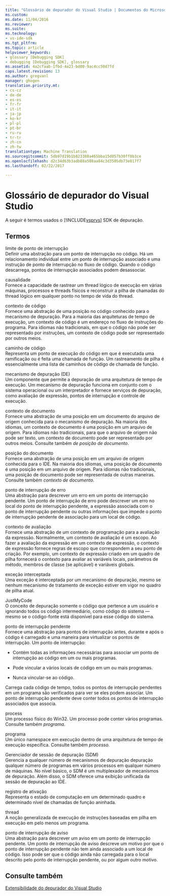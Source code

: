 ```yaml
---
title: "Glossário de depurador do Visual Studio | Documentos do Microsoft"
ms.custom: 
ms.date: 11/04/2016
ms.reviewer: 
ms.suite: 
ms.technology:
- vs-ide-sdk
ms.tgt_pltfrm: 
ms.topic: article
helpviewer_keywords:
- glossary [Debugging SDK]
- debugging [Debugging SDK], glossary
ms.assetid: 4a2cfaab-1fbd-4a23-bd00-9ac4cc50d7fd
caps.latest.revision: 13
ms.author: gregvanl
manager: ghogen
translation.priority.mt:
- cs-cz
- de-de
- es-es
- fr-fr
- it-it
- ja-jp
- ko-kr
- pl-pl
- pt-br
- ru-ru
- tr-tr
- zh-cn
- zh-tw
translationtype: Machine Translation
ms.sourcegitcommit: 5db97d19b1b823388a465bba15d057b30ff0b3ce
ms.openlocfilehash: d2c34d63b3adb88a588aa84c3d3505db73e817f7
ms.lasthandoff: 02/22/2017

---
```

# <a name="visual-studio-debugger-glossary"></a>Glossário de depurador do Visual Studio
A seguir é termos usados o [!INCLUDE[vsprvs](../../../code-quality/includes/vsprvs_md.md)] SDK de depuração.  
  
## <a name="terms"></a>Termos  
 limite de ponto de interrupção  
 Definir uma abstração para um ponto de interrupção no código. Há um relacionamento individual entre um ponto de interrupção associado e uma instrução de ponto de interrupção no fluxo de código. Quando o código descarrega, pontos de interrupção associados podem desassociar.  
  
 causalidade  
 Fornece a capacidade de rastrear um thread lógico de execução em várias máquinas, processos e threads físicos e reconstruir a pilha de chamadas do thread lógico em qualquer ponto no tempo de vida do thread.  
  
 contexto de código  
 Fornece uma abstração de uma posição no código conhecido para o mecanismo de depuração. Para a maioria das arquiteturas de tempo de execução, um contexto de código é um endereço no fluxo de instruções do programa. Para idiomas não tradicionais, em que o código não pode ser representado por instruções, um contexto de código pode ser representado por outros meios.  
  
 caminho de código  
 Representa um ponto de execução do código em que é executada uma ramificação ou é feita uma chamada de função. Um rastreamento de pilha é essencialmente uma lista de caminhos de código de chamada de função.  
  
 mecanismo de depuração (DE)  
 Um componente que permite a depuração de uma arquitetura de tempo de execução. Um mecanismo de depuração funciona em conjunto com o sistema operacional ou um interpretador e fornece serviços de depuração, como avaliação de expressão, pontos de interrupção e controle de execução.  
  
 contexto de documento  
 Fornece uma abstração de uma posição em um documento do arquivo de origem conhecida para o mecanismo de depuração. Na maioria dos idiomas, um contexto de documento é uma posição em um arquivo de origem. Para idiomas não tradicionais, para que o arquivo de origem não pode ser texto, um contexto de documento pode ser representado por outros meios. Consulte também *de posição de documento*.  
  
 posição do documento  
 Fornece uma abstração de uma posição em um arquivo de origem conhecida para o IDE. Na maioria dos idiomas, uma posição de documento é uma posição em um arquivo de origem. Para idiomas não tradicionais, uma posição de documento pode ser representada de outras maneiras. Consulte também *contexto de documento*.  
  
 ponto de interrupção de erro  
 Uma abstração para descrever um erro em um ponto de interrupção pendente. Um ponto de interrupção de erro pode descrever um erro no local do ponto de interrupção pendente, a expressão associada com o ponto de interrupção pendente ou outras informações que impede o ponto de interrupção pendente de associação para um local de código.  
  
 contexto de avaliação  
 Fornece uma abstração de um contexto de programação para a avaliação da expressão. Normalmente, um contexto de avaliação é um escopo. Ao fazer a avaliação da expressão em um contexto de expressão, o contexto de expressão fornece regras de escopo que correspondem a seu ponto de criação. Por exemplo, um contexto de expressão criado em um quadro de pilha fornecerá o contexto para avaliar as variáveis locais, parâmetros de método, membros de classe (se aplicável) e variáveis globais.  
  
 exceção interceptada  
 Uma exceção é interceptada por um mecanismo de depuração, mesmo se nenhum mecanismo de tratamento de exceção estiver em vigor no quadro de pilha atual.  
  
 JustMyCode  
 O conceito de depuração somente o código que pertence a um usuário e ignorando todos os código intermediário, como código do sistema — mesmo se o código-fonte está disponível para esse código do sistema.  
  
 ponto de interrupção pendente  
 Fornece uma abstração para pontos de interrupção antes, durante e após o código é carregado e uma maneira para virtualizar os pontos de interrupção. Um ponto de interrupção:  
  
-   Contém todas as informações necessárias para associar um ponto de interrupção ao código em um ou mais programas.  
  
-   Pode vincular a vários locais de código em um ou mais programas.  
  
-   Nunca vincular-se ao código.  
  
 Carrega cada código de tempo, todos os pontos de interrupção pendentes em um programa são verificados para ver se eles podem associar. Um ponto de interrupção pendente deve conter todos os pontos de interrupção associados que associa.  
  
 process  
 Um processo físico do Win32. Um processo pode conter vários programas. Consulte também *programa*.  
  
 programa  
 Um único namespace em execução dentro de uma arquitetura de tempo de execução específica. Consulte também *processo*.  
  
 Gerenciador de sessão de depuração (SDM)  
 Gerencia a qualquer número de mecanismos de depuração depuração qualquer número de programas em vários processos em qualquer número de máquinas. No nível básico, o SDM é um multiplexador de mecanismos de depuração. Além disso, o SDM oferece uma exibição unificada da sessão de depuração ao IDE.  
  
 registro de ativação  
 Representa o estado de computação em um determinado quadro e determinado nível de chamadas de função aninhada.  
  
 thread  
 A noção generalizada de execução de instruções baseadas em pilha em execução em pelo menos um programa.  
  
 ponto de interrupção de aviso  
 Uma abstração para descrever um aviso em um ponto de interrupção pendente. Um ponto de interrupção de aviso descreve um motivo por que o ponto de interrupção pendente não tem ainda associado a um local de código. Isso pode ser que o código ainda não carregada para o local descrito pelo ponto de interrupção pendente, ou por algum outro motivo.  
  
## <a name="see-also"></a>Consulte também  
 [Extensibilidade do depurador do Visual Studio](../../../extensibility/debugger/visual-studio-debugger-extensibility.md)
